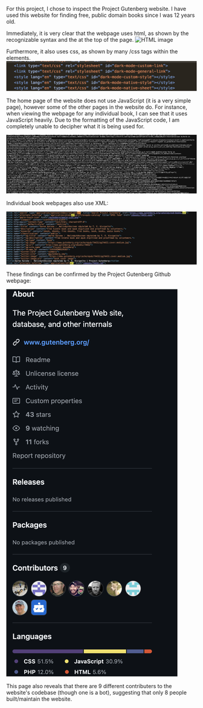 For this project, I chose to inspect the Project Gutenberg website. I have used this website for finding free, public domain books since I was 12 years old. 

Immediately, it is very clear that the webpage uses html, as shown by the recognizable syntax and the <!DOCTYPE html> at the top of the page. 
![HTML image](images/HTML%20image.png.png)


Furthermore, it also uses css, as shown by many /css tags within the elements.
![CSS image](images/CSS%20image.png)



The home page of the website does not use JavaScript (it is a very simple page), however some of the other pages in the website do. For instance, when viewing the webpage for any individual book, I can see that it uses JavaScript heavily. Due to the formatting of the JavaScript code, I am completely unable to decipher what it is being used for. 

![JavaScript image](images/JavaScript%20image.png)

Individual book webpages also use XML:

![XML image](images/XML%20image.png)

These findings can be confirmed by the Project Gutenberg Github webpage:

![Github image](images/Github%20image.png)

This page also reveals that there are 9 different contributers to the website's codebase (though one is a bot), suggesting that only 8 people built/maintain the website. 

